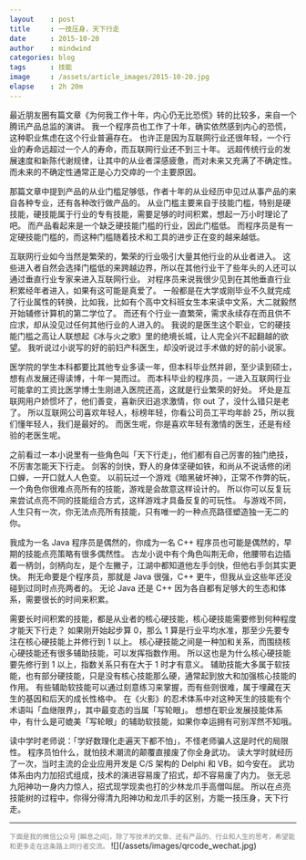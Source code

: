 ```yaml
---
layout    : post
title     : 一技压身，天下行走
date      : 2015-10-20
author    : mindwind
categories: blog
tags      : 技能
image     : /assets/article_images/2015-10-20.jpg
elapse    : 2h 20m
---
```



最近朋友圈有篇文章《为何我工作十年，内心仍无比恐慌》转的比较多，来自一个腾讯产品总监的演讲。
我一个程序员也工作了十年，确实依然感到内心的恐慌，这种职业焦虑在这个行业普遍存在。
也许正是因为互联网行业还很年轻，一个行业的寿命远超过一个人的寿命，而互联网行业还不到三十年。
远超传统行业的发展速度和新陈代谢规律，让其中的从业者深感疲惫，而对未来又充满了不确定性。
而未来的不确定性通常正是心力交瘁的一个主要原因。

那篇文章中提到产品的从业门槛足够低，作者十年的从业经历中见过从事产品的来自各种专业，还有各种改行做产品的。
从业门槛主要来自于技能门槛，特别是硬技能，硬技能属于行业的专有技能，需要足够的时间积累，想起一万小时理论了吧。
而产品看起来是一个缺乏硬技能门槛的行业，因此门槛低。
而程序员是有一定硬技能门槛的，而这种门槛随着技术和工具的进步正在变的越来越低。

互联网行业如今当然是繁荣的，繁荣的行业吸引大量其他行业的从业者进入。
这些进入者自然会选择门槛低的来跨越边界，所以在其他行业干了些年头的人还可以通过垂直行业专家来进入互联网行业。
对程序员来说我很少见到在其他垂直行业积累经年者进入，如果有这可能是真爱了。
一般都是在大学或刚毕业不久就完成了行业属性的转换，比如我，比如有个高中文科班女生本来读中文系，大二就毅然开始辅修计算机的第二学位了。
而还有个行业一直繁荣，需求永续存在而且供不应求，却从没见过任何其他行业的人进入的。
我说的是医生这个职业，它的硬技能门槛之高让人联想起《冰与火之歌》里的绝境长城，让人完全兴不起翻越的欲望。
我听说过小说写的好的前妇产科医生，却没听说过手术做的好的前小说家。

医学院的学生本科都要比其他专业多读一年，但本科毕业然并卵，至少读到硕士，想有点发展还得读博，十年一晃而过。
而本科毕业的程序员，一进入互联网行业可能拿的工资比医学博士生刚进入医院还高，这就是行业繁荣的好处。
坏处是互联网用户娇惯坏了，他们善变，喜新厌旧追求激情，你 out 了，没什么错只是老了。
所以互联网公司喜欢年轻人，标榜年轻，你看公司员工平均年龄 25，所以我们懂年轻人，我们是最好的。
而医生呢，你是喜欢年轻有激情的医生，还是有经验的老医生呢。

之前看过一本小说里有一些角色叫「天下行走」，他们都有自己厉害的独门绝技，不厉害怎能天下行走。
剑客的剑快，野人的身体坚硬如铁，和尚从不说话修的闭口蝉，一开口就人人色变。
以前玩过一个游戏《暗黑破坏神》，正常不作弊的玩，一个角色你很难点亮所有的技能，游戏是会故意这样设计的。
所以你可以反复玩来尝试点亮不同的技能组合方式，这样游戏才具备反复的可玩性。
与游戏不同，人生只有一次，你无法点亮所有技能，只有唯一的一种点亮路径塑造独一无二的你。

我成为一名 Java 程序员是偶然的，你成为一名 C++ 程序员也可能是偶然的，早期的技能点亮策略有很多偶然性。
古龙小说中有个角色叫荆无命，他腰带右边插着一柄剑，剑柄向左，是个左撇子，江湖中都知道他左手剑快，但他右手剑其实更快。
荆无命要是个程序员，那就是 Java 很强，C++ 更牛，但我从业这些年还没碰到过同时点亮两者的。
无论 Java 还是 C++ 因为各自都有足够大的生态和体系，需要很长的时间来积累。

需要长时间积累的技能，都是从业者的核心硬技能，核心硬技能需要修到何种程度才能天下行走？
如果刚开始起步算 0，那么 1 算是行业平均水准，那至少先要专注在核心硬技能上并修行到 1 以上。
核心硬技能之间是一种加和关系，而围绕核心硬技能还有很多辅助技能，可以发挥指数作用。
所以这也是为什么核心硬技能要先修行到 1 以上，指数关系只有在大于 1 时才有意义。
辅助技能大多属于软技能，也有部分硬技能，只是没有核心技能那么硬，通常起到放大和加强核心技能的作用。
有些辅助软技能可以通过刻意练习来掌握，而有些则很难，属于埋藏在天生的基因和后天的成长性格中。
在《火影》的忍术体系中对这种天生的技能有个术语叫「血继限界」，其中最变态的当属「写轮眼」。
想想在职业发展技能体系中，有什么是可媲美「写轮眼」的辅助软技能，如果你幸运拥有可别浑然不知哦。

读中学时老师说：「学好数理化走遍天下都不怕」，不怪老师骗人这是时代的局限性。
程序员怕什么，就怕技术潮流的颠覆直接废了你全身武功。
读大学时就经历了一次，当时主流的企业应用开发是 C/S 架构的 Delphi 和 VB，如今安在。
武功体系由内力加招式组成，技术的演进容易废了招式，却不容易废了内力。
张无忌九阳神功一身内力惊人，招式现学现卖也打的少林龙爪手高僧叫屈。
所以在点亮技能树的过程中，你得分得清九阳神功和龙爪手的区别，方能一技压身，天下行走。

---
<small style="color:gray">
下面是我的微信公众号 [瞬息之间]，除了写技术的文章、还有产品的、行业和人生的思考，希望能和更多走在这条路上同行者交流。
</small>  
![](/assets/images/qrcode_wechat.jpg)
